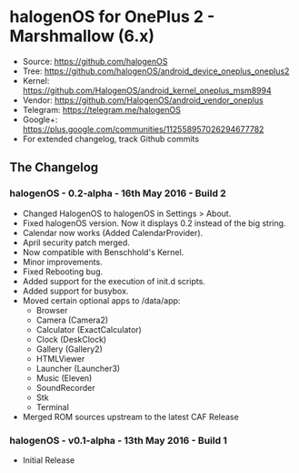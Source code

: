 # halogenOS for OnePlus 2 - Marshmallow (6.x)

- Source: https://github.com/halogenOS
- Tree: https://github.com/halogenOS/android_device_oneplus_oneplus2
- Kernel: https://github.com/HalogenOS/android_kernel_oneplus_msm8994
- Vendor: https://github.com/HalogenOS/android_vendor_oneplus
- Telegram: https://telegram.me/halogenOS
- Google+: https://plus.google.com/communities/112558957026294677782
- For extended changelog, track Github commits

## The Changelog

### halogenOS - 0.2-alpha - 16th May 2016 - Build 2

- Changed HalogenOS to halogenOS in Settings > About.
- Fixed halogenOS version. Now it displays 0.2 instead of the big string.
- Calendar now works (Added CalendarProvider).
- April security patch merged.
- Now compatible with Benschhold's Kernel.
- Minor improvements.
- Fixed Rebooting bug.
- Added support for the execution of init.d scripts.
- Added support for busybox.
- Moved certain optional apps to /data/app:
  - Browser
  - Camera (Camera2)
  - Calculator (ExactCalculator) 
  - Clock (DeskClock)
  - Gallery (Gallery2)
  - HTMLViewer
  - Launcher (Launcher3)
  - Music (Eleven)
  - SoundRecorder
  - Stk
  - Terminal
- Merged ROM sources upstream to the latest CAF Release

### halogenOS - v0.1-alpha - 13th May 2016 - Build 1

- Initial Release
